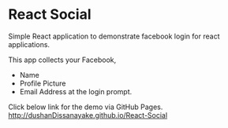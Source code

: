 # React Social
Simple React application to demonstrate facebook login for react applications.

This app collects your Facebook,
  * Name
  * Profile Picture
  * Email Address
  at the login prompt.

Click below link for the demo via GitHub Pages.
http://dushanDissanayake.github.io/React-Social
